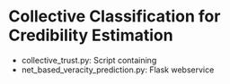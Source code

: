 # Collective Classification for Credibility Estimation

- collective_trust.py: Script containing
- net_based_veracity_prediction.py: Flask webservice